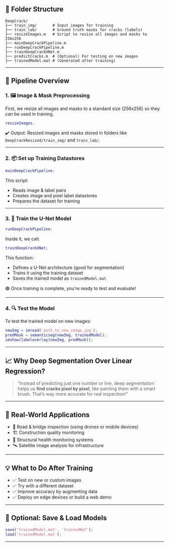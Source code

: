 
## 📁 Folder Structure

```
DeepCrack/
├── train_img/       # Input images for training
├── train_lab/       # Ground truth masks for cracks (labels)
├── resizeImages.m   # Script to resize all images and masks to 256x256
├── mainDeepCrackPipeline.m
├── runDeepCrackPipeline.m
├── trainDeepCrackUNet.m
├── predictCracks.m  # (Optional) For testing on new images
├── trainedModel.mat # (Generated after training)
```

---

## 🚀 Pipeline Overview

### 1. 🖼️ Image & Mask Preprocessing

First, we resize all images and masks to a standard size (256x256) so they can be used in training.

```matlab
resizeImages;
```

✔️ Output: Resized images and masks stored in folders like `DeepCrackResized/train_img/` and `train_lab/`.

---

### 2. 📦 Set up Training Datastores

```matlab
mainDeepCrackPipeline;
```

This script:
- Reads image & label pairs
- Creates image and pixel label datastores
- Prepares the dataset for training

---

### 3. 🧠 Train the U-Net Model

```matlab
runDeepCrackPipeline;
```

Inside it, we call:

```matlab
trainDeepCrackUNet;
```

This function:
- Defines a U-Net architecture (good for segmentation)
- Trains it using the training dataset
- Saves the trained model as `trainedModel.mat`

🟢 Once training is complete, you're ready to test and evaluate!

---

### 4. 🔍 Test the Model

To test the trained model on new images:

```matlab
newImg = imread('path_to_new_image.jpg');
predMask = semanticseg(newImg, trainedModel);
imshow(labeloverlay(newImg, predMask));
```

---

## 📈 Why Deep Segmentation Over Linear Regression?

> “Instead of predicting just one number or line, deep segmentation helps us **find cracks pixel by pixel**, like painting them with a smart brush. That’s way more accurate for real inspection!”

---

## 🎯 Real-World Applications

- 🚧 Road & bridge inspection (using drones or mobile devices)
- 🏗️ Construction quality monitoring
- 🌉 Structural health monitoring systems
- 🛰️ Satellite image analysis for infrastructure

---

## 💡 What to Do After Training

- ✅ Test on new or custom images
- ✅ Try with a different dataset
- ✅ Improve accuracy by augmenting data
- ✅ Deploy on edge devices or build a web demo

---

## 🔄 Optional: Save & Load Models

```matlab
save('trainedModel.mat', 'trainedNet');
load('trainedModel.mat');
```

---

